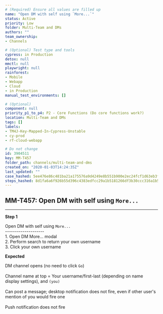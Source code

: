 ```yaml
---
# (Required) Ensure all values are filled up
name: "Open DM with self using `More...`"
status: Active
priority: Low
folder: Multi-Team and DMs
authors: ""
team_ownership: 
- Channels

# (Optional) Test type and tools
cypress: in Production
detox: null
mmctl: null
playwright: null
rainforest: 
- Mobile
- Webapp
- Cloud
- in Production
manual_test_environments: []

# (Optional)
component: null
priority_p1_to_p4: P2 - Core Functions (Do core functions work?)
location: Multi-Team and DMs
tags: []
labels: 
- TM4J-Key-Mapped-In-Cypress-Unstable
- cy-prod
- rf-cloud-webapp

# Do not change
id: 3904511
key: MM-T457
folder_path: channels/multi-team-and-dms
created_on: "2020-01-03T14:24:35Z"
last_updated: ""
case_hashed: 5ee476e86c481ba21a175576a9d4249e8b551b900e2ec24fcf1d63eb3f3bfda875a5f92d6067fba1834b3874c51c0244
steps_hashed: 8d1fa6a6f926b55d396c4383edfcc29a1b5181266df3b30ccc316a1b50c9c8238b4014eef24240b5c8991c4ac24ec1c8
---
```


## MM-T457: Open DM with self using `More...`

---

**Step 1**

Open DM with self using `More...`\
\--------------------\
1\. Open DM More... modal\
2\. Perform search to return your own username\
3\. Click your own username

**Expected**

DM channel opens (no need to click `Go`)\
\
Channel name at top = Your username/first-last (depending on name display settings), and `(you)`\
\
Can post a message; desktop notification does not fire, even if other user's mention of you would fire one\
\
Push notification does not fire
